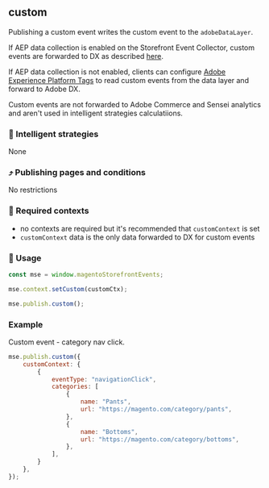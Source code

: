 ## custom

Publishing a custom event writes the custom event to the `adobeDataLayer`.

If AEP data collection is enabled on the Storefront Event Collector, custom events are forwarded to DX as described [here](https://experienceleague.adobe.com/docs/commerce-merchant-services/experience-platform-connector/event-forwarding/custom-events.html?lang=en).

If AEP data collection is not enabled, clients can configure [Adobe Experience Platform Tags](https://experienceleague.adobe.com/docs/commerce-merchant-services/experience-platform-connector/event-forwarding/using-tags.html?lang=en) to read custom events from the data layer and forward to Adobe DX.

Custom events are not forwarded to Adobe Commerce and Sensei analytics and aren't used in intelligent strategies calculatiions.

### 🤖 Intelligent strategies

None

### ⤴️ Publishing pages and conditions

No restrictions

### 🛄 Required contexts

-   no contexts are required but it's recommended that `customContext` is set
-   `customContext` data is the only data forwarded to DX for custom events

### 🔧 Usage

```javascript
const mse = window.magentoStorefrontEvents;

mse.context.setCustom(customCtx);

mse.publish.custom();
```

### Example

Custom event - category nav click.

```javascript
mse.publish.custom({
    customContext: {
        {
            eventType: "navigationClick",
            categories: [
                {
                    name: "Pants",
                    url: "https://magento.com/category/pants",
                },
                {
                    name: "Bottoms",
                    url: "https://magento.com/category/bottoms",
                },
            ],
        }
    },
});
```
